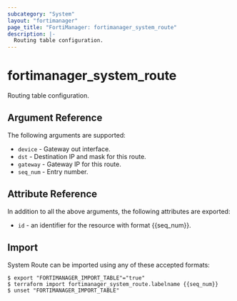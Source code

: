 ```yaml
---
subcategory: "System"
layout: "fortimanager"
page_title: "FortiManager: fortimanager_system_route"
description: |-
  Routing table configuration.
---
```


# fortimanager_system_route
Routing table configuration.

## Argument Reference


The following arguments are supported:


* `device` - Gateway out interface.
* `dst` - Destination IP and mask for this route.
* `gateway` - Gateway IP for this route.
* `seq_num` - Entry number.


## Attribute Reference

In addition to all the above arguments, the following attributes are exported:
* `id` - an identifier for the resource with format {{seq_num}}.

## Import

System Route can be imported using any of these accepted formats:
```
$ export "FORTIMANAGER_IMPORT_TABLE"="true"
$ terraform import fortimanager_system_route.labelname {{seq_num}}
$ unset "FORTIMANAGER_IMPORT_TABLE"
```

